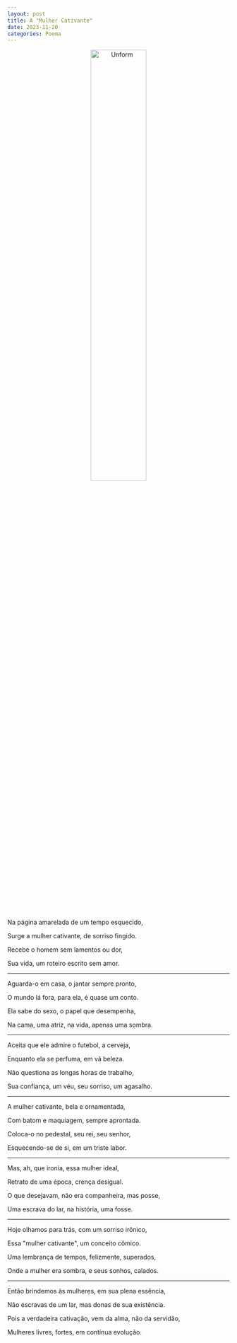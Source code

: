 ```yaml
---
layout: post
title: A "Mulher Cativante"
date: 2023-11-20
categories: Poema
---
```


<p align="center">
<img src="{{ site.baseurl }}/images/2023-11-21-A-Mulher-Cativante.png" 
height="50%" width="50%" alt="Unform" />
</p>

Na página amarelada de um tempo esquecido,  

Surge a mulher cativante, de sorriso fingido.  

Recebe o homem sem lamentos ou dor,  

Sua vida, um roteiro escrito sem amor.

---

Aguarda-o em casa, o jantar sempre pronto,  

O mundo lá fora, para ela, é quase um conto.  

Ela sabe do sexo, o papel que desempenha,  

Na cama, uma atriz, na vida, apenas uma sombra.

---

Aceita que ele admire o futebol, a cerveja,  

Enquanto ela se perfuma, em vã beleza.  

Não questiona as longas horas de trabalho,  

Sua confiança, um véu, seu sorriso, um agasalho.

---

A mulher cativante, bela e ornamentada,  

Com batom e maquiagem, sempre aprontada.  

Coloca-o no pedestal, seu rei, seu senhor,  

Esquecendo-se de si, em um triste labor.

---

Mas, ah, que ironia, essa mulher ideal,  

Retrato de uma época, crença desigual.  

O que desejavam, não era companheira, mas posse,  

Uma escrava do lar, na história, uma fosse.

---

Hoje olhamos para trás, com um sorriso irônico,  

Essa "mulher cativante", um conceito cômico.  

Uma lembrança de tempos, felizmente, superados,  

Onde a mulher era sombra, e seus sonhos, calados.

---

Então brindemos às mulheres, em sua plena essência,  

Não escravas de um lar, mas donas de sua existência.  

Pois a verdadeira cativação, vem da alma, não da servidão,  

Mulheres livres, fortes, em contínua evolução.